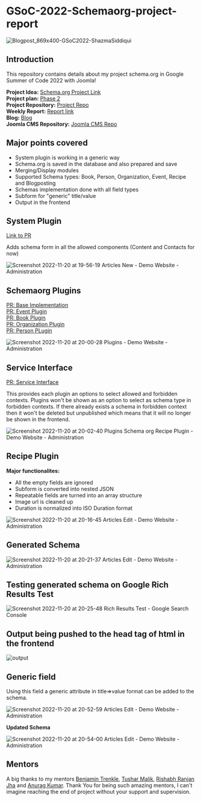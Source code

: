 # GSoC-2022-Schemaorg-project-report

![Blogpost_869x400-GSoC2022-ShazmaSiddiqui](https://user-images.githubusercontent.com/43249198/202900638-503d45fe-3f92-43d5-854f-302c283debf6.png)

## Introduction
This repository contains details about my project schema.org in Google Summer of Code 2022 with Joomla!

**Project Idea:** [Schema.org Project Link](https://docs.joomla.org/GSoC_2022_Project_Ideas#Project_V:_Schema.org)  
**Project plan:** [Phase 2](https://docs.google.com/document/d/1gkzeRM99KB4mSkCpfc1A-PGgIB7vIKf43CdvI2yGUts/edit)  
**Project Repository:** [Project Repo](https://github.com/joomla-projects/gsoc22_schema.org/tree/dev)  
**Weekly Report:** [Report link](https://volunteers.joomla.org/teams/gsoc-2022-schema-org#reports)  
**Blog:** [Blog](https://community.joomla.org/gsoc-2022/gsoc-project-shazma-siddiqui-schema-org.html)  
**Joomla CMS Repository:** [Joomla CMS Repo](https://github.com/joomla/joomla-cms) 

## Major points covered

- System plugin is working in a generic way
- Schema.org is saved in the database and also prepared and save
- Merging/Display modules
- Supported Schema types: Book, Person, Organization, Event, Recipe and Blogposting
- Schemas implementation done with all field types
- Subform for "generic" title/value
- Output in the frontend

## System Plugin 
[Link to PR](https://github.com/joomla-projects/gsoc22_schema.org/pull/2)

Adds schema form in all the allowed components (Content and Contacts for now)  

![Screenshot 2022-11-20 at 19-56-19 Articles New - Demo Website - Administration](https://user-images.githubusercontent.com/43249198/202907884-bf32809a-e94d-42eb-b6e7-d901680cc444.png)

## Schemaorg Plugins

[PR: Base Implementation](https://github.com/joomla-projects/gsoc22_schema.org/pull/6)  
[PR: Event Plugin](https://github.com/joomla-projects/gsoc22_schema.org/pull/8)  
[PR: Book Plugin](https://github.com/joomla-projects/gsoc22_schema.org/pull/9)  
[PR: Organization Plugin](https://github.com/joomla-projects/gsoc22_schema.org/pull/13)  
[PR: Person PLugin](https://github.com/joomla-projects/gsoc22_schema.org/pull/10)  

![Screenshot 2022-11-20 at 20-00-28 Plugins - Demo Website - Administration](https://user-images.githubusercontent.com/43249198/202907987-bf7ae045-8516-48fb-9b8f-e2f5f0fe6fdc.png)

## Service Interface

[PR: Service Interface](https://github.com/joomla-projects/gsoc22_schema.org/pull/11)

This provides each plugin an options to select allowed and forbidden contexts. Plugins won't be shown as an option to select as schema type in forbidden contexts. If there already exists a schema in forbidden context then it won't be deleted but unpublished which means that it will no longer be shown in the frontend.

![Screenshot 2022-11-20 at 20-02-40 Plugins Schema org Recipe Plugin - Demo Website - Administration](https://user-images.githubusercontent.com/43249198/202908115-31e6917b-2897-4b32-9dee-fa87bdef34d2.png)

## Recipe Plugin

**Major functionalites:**  

- All the empty fields are ignored
- Subform is converted into nested JSON
- Repeatable fields are turned into an array structure
- Image url is cleaned up
- Duration is normalized into ISO Duration format

![Screenshot 2022-11-20 at 20-16-45 Articles Edit - Demo Website - Administration](https://user-images.githubusercontent.com/43249198/202908944-710bc961-cbd8-4c79-80a7-430a64d6bd09.png)

## Generated Schema

![Screenshot 2022-11-20 at 20-21-37 Articles Edit - Demo Website - Administration](https://user-images.githubusercontent.com/43249198/202909101-647eb034-00bc-4da8-b42e-9e9b3f481cb7.png)

## Testing generated schema on Google Rich Results Test

![Screenshot 2022-11-20 at 20-25-48 Rich Results Test - Google Search Console](https://user-images.githubusercontent.com/43249198/202909204-1fa735ea-ac8a-432c-9208-2720a99b16a4.png)

## Output being pushed to the head tag of html in the frontend

![output](https://user-images.githubusercontent.com/43249198/202909495-e80be727-3a20-4c8d-8a18-be6aa129bc28.png)

## Generic field

Using this field a generic attribute in title=>value format can be added to the schema.

![Screenshot 2022-11-20 at 20-52-59 Articles Edit - Demo Website - Administration](https://user-images.githubusercontent.com/43249198/202910543-2824e38f-ad8e-4836-a03a-44bebadf0547.png)

**Updated Schema**

![Screenshot 2022-11-20 at 20-54-00 Articles Edit - Demo Website - Administration](https://user-images.githubusercontent.com/43249198/202910630-d2fd2b55-a84d-440d-8614-96d9aa928fd1.png)

## Mentors

A big thanks to my mentors [Benjamin Trenkle](https://github.com/bembelimen), [Tushar Malik](https://github.com/ditsuke), [Rishabh Ranjan Jha](https://github.com/rjharishabh) and [Anurag Kumar](https://github.com/anuragteapot). Thank You for being such amazing mentors, I can't imagine reaching the end of project without your support and supervision.

